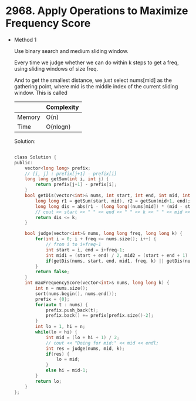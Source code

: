 # 2968. Apply Operations to Maximize Frequency Score 
- Method 1

    Use binary search and medium sliding window.

    Every time we judge whether we can do within k steps to get a freq, using sliding windows of size freq.

    And to get the smallest distance, we just select nums[mid] as the gathering point, where mid is the middle index of the current sliding window. This is called

    | |   Complexity  |
    | ----------- | ----------- | 
    |  Memory     | O(n) | 
    |      Time       |  O(nlogn) | 


    Solution:

    ``` h

    class Solution {
    public:
        vector<long long> prefix;
        // [i, j] : prefix[j+1] - prefix[i]
        long long getSum(int i, int j) {
            return prefix[j+1] - prefix[i];
        }
        bool getDis(vector<int>& nums, int start, int end, int mid, int freq, long long k) {
            long long r1 = getSum(start, mid), r2 = getSum(mid+1, end);
            long long dis = abs(r1 - (long long)(nums[mid]) * (mid - start + 1)) + abs(r2 - (long long)(nums[mid]) * (end - mid));
            // cout << start << " " << end << " " << k << " " << mid << " " << freq << " " << dis << endl;
            return dis <= k;
        }

        bool judge(vector<int>& nums, long long freq, long long k) {
            for(int i = 0; i + freq <= nums.size(); i++) {
                // from i to i+freq-1
                int start = i, end = i+freq-1;
                int mid1 = (start + end) / 2, mid2 = (start + end + 1) / 2;
                if(getDis(nums, start, end, mid1, freq, k) || getDis(nums, start, end, mid2, freq, k)) return true;
            }
            return false;
        }
        int maxFrequencyScore(vector<int>& nums, long long k) {
            int n = nums.size();
            sort(nums.begin(), nums.end());
            prefix = {0};
            for(auto t : nums) {
                prefix.push_back(t);
                prefix.back() += prefix[prefix.size()-2];
            }
            int lo = 1, hi = n;
            while(lo < hi) {
                int mid = (lo + hi + 1) / 2;
                // cout << "Doing for mid:" << mid << endl;
                int res = judge(nums, mid, k);
                if(res) {
                    lo = mid;
                }
                else hi = mid-1;
            }
            return lo;
        }
    };

    ```

<!-- - Method 2

    This is another method.

    | |   Complexity  |
    | ----------- | ----------- | 
    |  Memory     | O(n) | 
    |      Time       |  O(n) | 


    Solution:

    ``` h



    ```

- Additional Knowledge:
       
    Here are some additional knowledge.



<br> -->